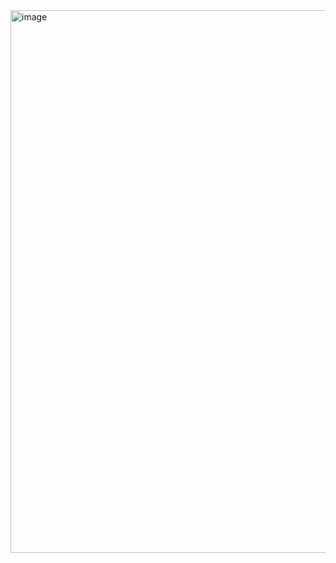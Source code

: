 <img width="1093" height="868" alt="image" src="https://github.com/user-attachments/assets/8f3e79bc-b911-4566-b693-9ae8060675d1" />
